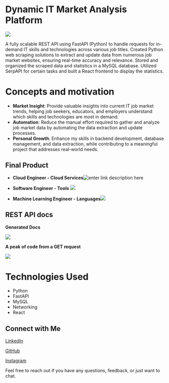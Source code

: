 # **Dynamic IT Market Analysis Platform**
   ![](https://i.imgur.com/uLikSKp.png)



   

A fully scalable REST API using FastAPI (Python) to handle requests for in-demand IT skills and technologies across various job titles. Created Python web scraping solutions to extract and update data from numerous job market websites, ensuring real-time accuracy and relevance. Stored and organized the scraped data and statistics in a MySQL database. Utilized SerpAPI for certain tasks and built a React frontend to display the statistics.


# Concepts and motivation


-   **Market Insight**: Provide valuable insights into current IT job market trends, helping job seekers, educators, and employers understand which skills and technologies are most in demand.
- **Automation**: Reduce the manual effort required to gather and analyze job market data by automating the data extraction and update processes.
- **Personal Growth**: Enhance my skills in backend development, database management, and data extraction, while contributing to a meaningful project that addresses real-world needs.

## Final Product

 - **Cloud Engineer - Cloud Services**![enter link description here](https://imgur.com/zGhoovo.png)

 - **Software Engineer - Tools**
![](https://imgur.com/u05AqR1.png)
 - **Machine Learning Engineer - Languages**![](https://imgur.com/12JMqXe.png)


## REST API docs

**Generated Docs**

![](https://imgur.com/A0sV6m9.png)

**A peak of code from a GET request**

![](https://imgur.com/VpdzU3v.png)
# Technologies Used

 - Python
 - FastAPI
 - MySQL
 - Networking
 - React



## Connect with Me

[LinkedIn](https://www.linkedin.com/in/stefan-teodor-iancu-152a6a284/)

[GitHub](https://www.linkedin.com/in/stefan-teodor-iancu-152a6a284/](https://github.com/iancustefan26))

[Instagram](https://www.instagram.com/iancustefan26/)

Feel free to reach out if you have any questions, feedback, or just want to chat.
